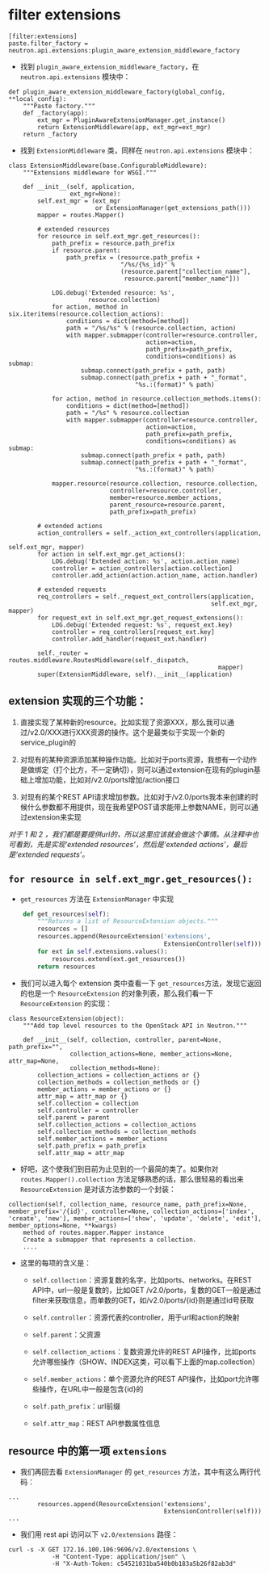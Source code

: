 # filter extensions

```
[filter:extensions]
paste.filter_factory = neutron.api.extensions:plugin_aware_extension_middleware_factory
```

* 找到 `plugin_aware_extension_middleware_factory`，在 `neutron.api.extensions` 模块中：

```
def plugin_aware_extension_middleware_factory(global_config, **local_config):
    """Paste factory."""
    def _factory(app):
        ext_mgr = PluginAwareExtensionManager.get_instance()
        return ExtensionMiddleware(app, ext_mgr=ext_mgr)
    return _factory
```

* 找到 `ExtensionMiddleware` 类，同样在 `neutron.api.extensions` 模块中：

```
class ExtensionMiddleware(base.ConfigurableMiddleware):
    """Extensions middleware for WSGI."""

    def __init__(self, application,
                 ext_mgr=None):
        self.ext_mgr = (ext_mgr
                        or ExtensionManager(get_extensions_path()))
        mapper = routes.Mapper()

        # extended resources
        for resource in self.ext_mgr.get_resources():
            path_prefix = resource.path_prefix
            if resource.parent:
                path_prefix = (resource.path_prefix +
                               "/%s/{%s_id}" %
                               (resource.parent["collection_name"],
                                resource.parent["member_name"]))

            LOG.debug('Extended resource: %s',
                      resource.collection)
            for action, method in six.iteritems(resource.collection_actions):
                conditions = dict(method=[method])
                path = "/%s/%s" % (resource.collection, action)
                with mapper.submapper(controller=resource.controller,
                                      action=action,
                                      path_prefix=path_prefix,
                                      conditions=conditions) as submap:
                    submap.connect(path_prefix + path, path)
                    submap.connect(path_prefix + path + "_format",
                                   "%s.:(format)" % path)

            for action, method in resource.collection_methods.items():
                conditions = dict(method=[method])
                path = "/%s" % resource.collection
                with mapper.submapper(controller=resource.controller,
                                      action=action,
                                      path_prefix=path_prefix,
                                      conditions=conditions) as submap:
                    submap.connect(path_prefix + path, path)
                    submap.connect(path_prefix + path + "_format",
                                   "%s.:(format)" % path)

            mapper.resource(resource.collection, resource.collection,
                            controller=resource.controller,
                            member=resource.member_actions,
                            parent_resource=resource.parent,
                            path_prefix=path_prefix)

        # extended actions
        action_controllers = self._action_ext_controllers(application,
                                                          self.ext_mgr, mapper)
        for action in self.ext_mgr.get_actions():
            LOG.debug('Extended action: %s', action.action_name)
            controller = action_controllers[action.collection]
            controller.add_action(action.action_name, action.handler)

        # extended requests
        req_controllers = self._request_ext_controllers(application,
                                                        self.ext_mgr, mapper)
        for request_ext in self.ext_mgr.get_request_extensions():
            LOG.debug('Extended request: %s', request_ext.key)
            controller = req_controllers[request_ext.key]
            controller.add_handler(request_ext.handler)

        self._router = routes.middleware.RoutesMiddleware(self._dispatch,
                                                          mapper)
        super(ExtensionMiddleware, self).__init__(application)
```
## extension 实现的三个功能：

1. 直接实现了某种新的resource。比如实现了资源XXX，那么我可以通过/v2.0/XXX进行XXX资源的操作。这个是最类似于实现一个新的service_plugin的

2. 对现有的某种资源添加某种操作功能。比如对于ports资源，我想有一个动作是做绑定（打个比方，不一定确切），则可以通过extension在现有的plugin基础上增加功能，比如对/v2.0/ports增加/action接口

3. 对现有的某个REST API请求增加参数。比如对于/v2.0/ports我本来创建的时候什么参数都不用提供，现在我希望POST请求能带上参数NAME，则可以通过extension来实现

*对于 1 和 2 ，我们都是要提供url的，所以这里应该就会做这个事情。从注释中也可看到，先是实现‘extended resources’，然后是‘extended actions’，最后是‘extended requests’。*

## `for resource in self.ext_mgr.get_resources():`

* `get_resources` 方法在 `ExtensionManager` 中实现

```py
    def get_resources(self):
        """Returns a list of ResourceExtension objects."""
        resources = []
        resources.append(ResourceExtension('extensions',
                                           ExtensionController(self)))
        for ext in self.extensions.values():
            resources.extend(ext.get_resources())
        return resources
```

* 我们可以进入每个 extension 类中查看一下 `get_resources`方法，发现它返回的也是一个 `ResourceExtension` 的对象列表，那么我们看一下 `ResourceExtension` 的实现：

```
class ResourceExtension(object):
    """Add top level resources to the OpenStack API in Neutron."""

    def __init__(self, collection, controller, parent=None, path_prefix="",
                 collection_actions=None, member_actions=None, attr_map=None,
                 collection_methods=None):
        collection_actions = collection_actions or {}
        collection_methods = collection_methods or {}
        member_actions = member_actions or {}
        attr_map = attr_map or {}
        self.collection = collection
        self.controller = controller
        self.parent = parent
        self.collection_actions = collection_actions
        self.collection_methods = collection_methods
        self.member_actions = member_actions
        self.path_prefix = path_prefix
        self.attr_map = attr_map
```

* 好吧，这个使我们到目前为止见到的一个最简的类了。如果你对 `routes.Mapper().collection` 方法足够熟悉的话，那么很轻易的看出来 `ResourceExtension` 是对该方法参数的一个封装：

```
collection(self, collection_name, resource_name, path_prefix=None, member_prefix='/{id}', controller=None, collection_actions=['index', 'create', 'new'], member_actions=['show', 'update', 'delete', 'edit'], member_options=None, **kwargs) 
    method of routes.mapper.Mapper instance
    Create a submapper that represents a collection.
    ....
```

* 这里的每项的含义是：

  * `self.collection`：资源复数的名字，比如ports、networks。在REST API中，url一般是复数的，比如GET /v2.0/ports，复数的GET一般是通过filter来获取信息，而单数的GET，如/v2.0/ports/{id}则是通过id号获取

  * `self.controller`：资源代表的controller，用于url和action的映射

  * `self.parent`：父资源

  * `self.collection_actions`：复数资源允许的REST API操作，比如ports允许哪些操作（SHOW、INDEX这类，可以看下上面的map.collection）

  * `self.member_actions`：单个资源允许的REST API操作，比如port允许哪些操作，在URL中一般是包含{id}的

  * `self.path_prefix`：url前缀

  * `self.attr_map`：REST API参数属性信息

## resource 中的第一项 `extensions`

* 我们再回去看 `ExtensionManager` 的 `get_resources` 方法，其中有这么两行代码：

```
...
        resources.append(ResourceExtension('extensions',
                                           ExtensionController(self)))
...
```

* 我们用 rest api 访问以下 `v2.0/extensions` 路径：

```
curl -s -X GET 172.16.100.106:9696/v2.0/extensions \
            -H "Content-Type: application/json" \
            -H "X-Auth-Token: c54521031ba540b0b183a5b26f82ab3d"
```



